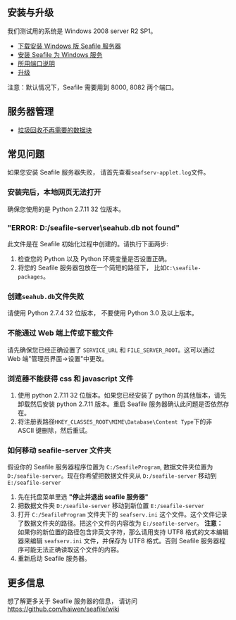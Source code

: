 ## 安装与升级

我们测试用的系统是 Windows 2008 server R2 SP1。

- [下载安装 Windows 版 Seafile 服务器](download_and_setup_seafile_windows_server.md)
- [安装 Seafile 为 Windows 服务](install_seafile_server_as_a_windows_service.md)
- [所用端口说明](ports_used_by_seafile_windows_server.md)
- [升级](upgrading_seafile_windows_server.md)

注意：默认情况下，Seafile 需要用到 8000, 8082 两个端口。

## 服务器管理

- [垃圾回收不再需要的数据块](../maintain/seafile_gc.md)

## 常见问题

如果您安装 Seafile 服务器失败， 请首先查看`seafserv-applet.log`文件。

### 安装完后，本地网页无法打开

确保您使用的是 Python 2.7.11 32 位版本。

### "ERROR: D:/seafile-server\seahub.db not found"

此文件是在 Seafile 初始化过程中创建的。请执行下面两步:

1. 检查您的 Python 以及 Python 环境变量是否设置正确。
2. 将您的 Seafile 服务器包放在一个简短的路径下， 比如`C:\seafile-packages`。

### 创建`seahub.db`文件失败

请使用 Python 2.7.4 32 位版本， 不要使用 Python 3.0 及以上版本。

### 不能通过 Web 端上传或下载文件

请先确保您已经正确设置了 `SERVICE_URL` 和 `FILE_SERVER_ROOT`。这可以通过 Web 端"管理员界面->设置"中更改。

### 浏览器不能获得 css 和 javascript 文件

1. 使用 python 2.7.11 32 位版本。如果您已经安装了 python 的其他版本，请先卸载然后安装 python 2.7.11 版本。重启  Seafile 服务器确认此问题是否依然存在。
2. 将注册表路径`HKEY_CLASSES_ROOT\MIME\Database\Content Type`下的非 ASCII 键删除，然后重试。

### 如何移动 seafile-server 文件夹

假设你的 Seafile 服务器程序位置为 `C:/SeafileProgram`, 数据文件夹位置为 `D:/seafile-server`。现在你希望把数据文件夹从 `D:/seafile-server` 移动到 `E:/seafile-server`

1. 先在托盘菜单里选 **"停止并退出 seafile 服务器"**
2. 把数据文件夹 `D:/seafile-server` 移动到新位置 `E:/seafile-server`
3. 打开 `C:/SeafileProgram` 文件夹下的 `seafserv.ini` 这个文件。这个文件记录了数据文件夹的路径。把这个文件的内容改为 `E:/seafile-server`。
**注意：** 如果你的新位置的路径包含非英文字符，那么请用支持 UTF8 格式的文本编辑器来编辑 `seafserv.ini` 文件，并保存为 UTF8 格式。否则 Seafile 服务器程序可能无法正确读取这个文件的内容。
4. 重新启动 Seafile 服务器。

## 更多信息

想了解更多关于 Seafile 服务器的信息， 请访问 https://github.com/haiwen/seafile/wiki
